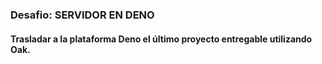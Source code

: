 ### Desafio: SERVIDOR EN DENO

#### Trasladar a la plataforma Deno el último proyecto entregable utilizando Oak.